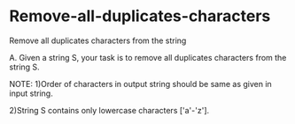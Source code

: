 # Remove-all-duplicates-characters
Remove all duplicates characters from the string

A. Given a string S, your task is to remove all duplicates characters from the string S.

NOTE:
1)Order of characters in output string should be same as given in input string.

2)String S contains only lowercase characters ['a'-'z'].

